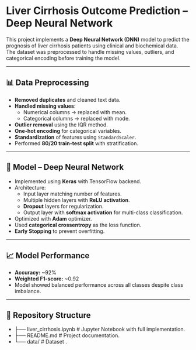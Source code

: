 # Liver Cirrhosis Outcome Prediction – Deep Neural Network

This project implements a **Deep Neural Network (DNN)** model to predict the prognosis of liver cirrhosis patients using clinical and biochemical data.  
The dataset was preprocessed to handle missing values, outliers, and categorical encoding before training the model.

---

## 📊 Data Preprocessing
- **Removed duplicates** and cleaned text data.
- **Handled missing values**:
  - Numerical columns → replaced with mean.
  - Categorical columns → replaced with mode.
- **Outlier removal** using the IQR method.
- **One-hot encoding** for categorical variables.
- **Standardization** of features using `StandardScaler`.
- Performed **80/20 train-test split** with stratification.

---

## 🧠 Model – Deep Neural Network
- Implemented using **Keras** with TensorFlow backend.
- Architecture:
  - Input layer matching number of features.
  - Multiple hidden layers with **ReLU activation**.
  - **Dropout** layers for regularization.
  - Output layer with **softmax activation** for multi-class classification.
- Optimized with **Adam** optimizer.
- Used **categorical crossentropy** as the loss function.
- **Early Stopping** to prevent overfitting.

---

## 📈 Model Performance
- **Accuracy:** ~92%
- **Weighted F1-score:** ~0.92
- Model showed balanced performance across all classes despite class imbalance.

---

## 📂 Repository Structure
- ├── liver_cirrhosis.ipynb # Jupyter Notebook with full implementation.
- ├── README.md # Project documentation.
- └── data/ # Dataset .
